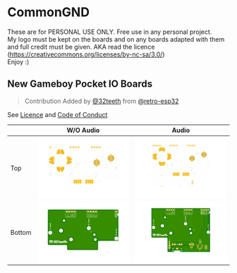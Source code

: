 # CommonGND
These are for PERSONAL USE ONLY. Free use in any personal project.
<br>My logo must be kept on the boards and on any boards adapted with them and full credit must be given. AKA read the licence (https://creativecommons.org/licenses/by-nc-sa/3.0/)
<br>Enjoy :)

## New Gameboy Pocket IO Boards
> Contribution Added by [@32teeth](https://github.com/32teeth) from [@retro-esp32](https://github.com/retro-esp32)

See [Licence](LICENCE.md) and [Code of Conduct](CODE_OF_CONDUCT.md)


| |W/O Audio | Audio |
|-|-|-|
|Top | ![TOP](MGB/MGB-001-IO-NO-AUDIO/MGB-001-IO-NO-AUDIO-TOP.png)|![](MGB/MGB-001-IO/MGB-001-IO-TOP.png) |
|Bottom | ![TOP](MGB/MGB-001-IO-NO-AUDIO/MGB-001-IO-NO-AUDIO-BOTTOM.png)|![](MGB/MGB-001-IO/MGB-001-IO-BOTTOM.png) |